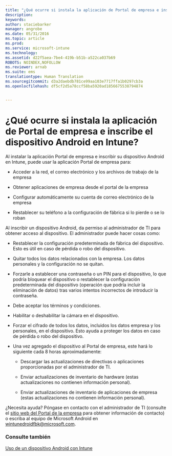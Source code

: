 ```yaml
---
title: "¿Qué ocurre si instala la aplicación de Portal de empresa e inscribe el dispositivo Android en Intune? | Microsoft Intune"
description: 
keywords: 
author: staciebarker
manager: angrobe
ms.date: 05/31/2016
ms.topic: article
ms.prod: 
ms.service: microsoft-intune
ms.technology: 
ms.assetid: d22f5aea-7be4-419b-b51b-a522ca037b69
ROBOTS: NOINDEX,NOFOLLOW
ms.reviewer: arnab
ms.suite: ems
translationtype: Human Translation
ms.sourcegitcommit: d3a2daebdb781ce99aa103e7717ffa1b0297cb3a
ms.openlocfilehash: df5cf2d5a78ccf58ba5920ad1856675538794874


---
```



# ¿Qué ocurre si instala la aplicación de Portal de empresa e inscribe el dispositivo Android en Intune?

Al instalar la aplicación Portal de empresa e inscribir su dispositivo Android en Intune, puede usar la aplicación Portal de empresa para:

-   Acceder a la red, el correo electrónico y los archivos de trabajo de la empresa

-   Obtener aplicaciones de empresa desde el portal de la empresa

-   Configurar automáticamente su cuenta de correo electrónico de la empresa

-   Restablecer su teléfono a la configuración de fábrica si lo pierde o se lo roban

Al inscribir un dispositivo Android, da permiso al administrador de TI para obtener acceso al dispositivo. El administrador puede hacer cosas como:

-   Restablecer la configuración predeterminada de fábrica del dispositivo. Esto es útil en caso de pérdida o robo del dispositivo.

-   Quitar todos los datos relacionados con la empresa. Los datos personales y la configuración no se quitan.

-   Forzarle a establecer una contraseña o un PIN para el dispositivo, lo que podría bloquear el dispositivo o restablecer la configuración predeterminada del dispositivo (operación que podría incluir la eliminación de datos) tras varios intentos incorrectos de introducir la contraseña.

-   Debe aceptar los términos y condiciones.

-   Habilitar o deshabilitar la cámara en el dispositivo.

-   Forzar el cifrado de todos los datos, incluidos los datos empresa y los personales, en el dispositivo. Esto ayuda a proteger los datos en caso de pérdida o robo del dispositivo.

-   Una vez agregado el dispositivo al Portal de empresa, este hará lo siguiente cada 8 horas aproximadamente:

    -   Descargar las actualizaciones de directivas o aplicaciones proporcionadas por el administrador de TI.

    -   Enviar actualizaciones de inventario de hardware (estas actualizaciones no contienen información personal).

    -   Enviar actualizaciones de inventario de aplicaciones de empresa (estas actualizaciones no contienen información personal).

¿Necesita ayuda? Póngase en contacto con el administrador de TI (consulte el [sitio web del Portal de la empresa](http://portal.manage.microsoft.com) para obtener información de contacto) o escriba al equipo de Microsoft Android en wintunedroidfbk@microsoft.com.


### Consulte también
[Uso de un dispositivo Android con Intune](using-your-android-device-with-intune.md)



<!--HONumber=Aug16_HO4-->



